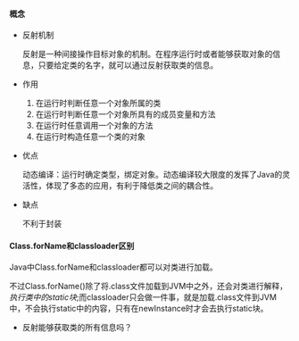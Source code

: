 
#### 概念

* 反射机制

    反射是一种间接操作目标对象的机制。在程序运行时或者能够获取对象的信息，只要给定类的名字，就可以通过反射获取类的信息。

* 作用
    
    1. 在运行时判断任意一个对象所属的类
    2. 在运行时判断任意一个对象所具有的成员变量和方法
    3. 在运行时任意调用一个对象的方法
    4. 在运行时构造任意一个类的对象

* 优点

    动态编译：运行时确定类型，绑定对象。动态编译较大限度的发挥了Java的灵活性，体现了多态的应用，有利于降低类之间的耦合性。

* 缺点

    不利于封装

#### Class.forName和classloader区别

Java中Class.forName和classloader都可以对类进行加载。

不过Class.forName()除了将.class文件加载到JVM中之外，还会对类进行解释，*执行类中的static块*;而classloader只会做一件事，就是加载.class文件到JVM中，不会执行static中的内容，只有在newInstance时才会去执行static块。



* 反射能够获取类的所有信息吗？

